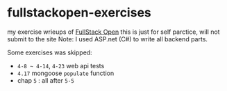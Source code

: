 # fullstackopen-exercises
my exercise wrieups of [FullStack Open](https://fullstackopen.com/)
this is just for self parctice, will not submit to the site
Note: I used ASP.net (C#) to write all backend parts.

Some exercises was skipped:
- `4-8 ~ 4-14`, `4-23` web api tests
- `4.17` mongoose `populate` function
- chap `5` : all after `5-5`